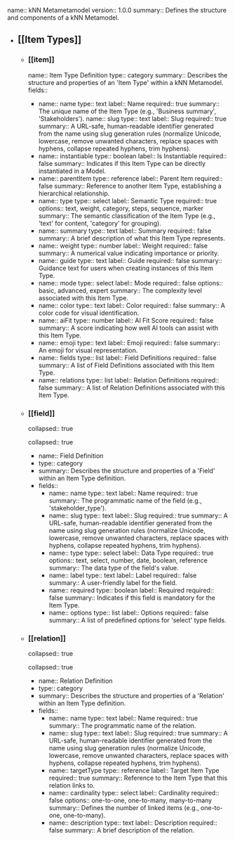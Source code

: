name:: kNN Metametamodel
version:: 1.0.0
summary:: Defines the structure and components of a kNN Metamodel.

- ## [[Item Types]]
	- ### [[item]]
	  name:: Item Type Definition
	  type:: category
	  summary:: Describes the structure and properties of an 'Item Type' within a kNN Metamodel.
	  fields::
		- name:: name
		  type:: text
		  label:: Name
		  required:: true
		  summary:: The unique name of the Item Type (e.g., 'Business summary', 'Stakeholders').
		  name:: slug
		  type:: text
		  label:: Slug
		  required:: true
		  summary:: A URL-safe, human-readable identifier generated from the name using slug generation rules (normalize Unicode, lowercase, remove unwanted characters, replace spaces with hyphens, collapse repeated hyphens, trim hyphens).
		- name:: instantiable
		  type:: boolean
		  label:: Is Instantiable
		  required:: false
		  summary:: Indicates if this Item Type can be directly instantiated in a Model.
		- name:: parentItem
		  type:: reference
		  label:: Parent Item
		  required:: false
		  summary:: Reference to another Item Type, establishing a hierarchical relationship.
		- name:: type
		  type:: select
		  label:: Semantic Type
		  required:: true
		  options:: text, weight, category, steps, sequence, marker
		  summary:: The semantic classification of the Item Type (e.g., 'text' for content, 'category' for grouping).
		- name:: summary
		  type:: text
		  label:: Summary
		  required:: false
		  summary:: A brief description of what this Item Type represents.
		- name:: weight
		  type:: number
		  label:: Weight
		  required:: false
		  summary:: A numerical value indicating importance or priority.
		- name:: guide
		  type:: text
		  label:: Guide
		  required:: false
		  summary:: Guidance text for users when creating instances of this Item Type.
		- name:: mode
		  type:: select
		  label:: Mode
		  required:: false
		  options:: basic, advanced, expert
		  summary:: The complexity level associated with this Item Type.
		- name:: color
		  type:: text
		  label:: Color
		  required:: false
		  summary:: A color code for visual identification.
		- name:: aiFit
		  type:: number
		  label:: AI Fit Score
		  required:: false
		  summary:: A score indicating how well AI tools can assist with this Item Type.
		- name:: emoji
		  type:: text
		  label:: Emoji
		  required:: false
		  summary:: An emoji for visual representation.
		- name:: fields
		  type:: list
		  label:: Field Definitions
		  required:: false
		  summary:: A list of Field Definitions associated with this Item Type.
		- name:: relations
		  type:: list
		  label:: Relation Definitions
		  required:: false
		  summary:: A list of Relation Definitions associated with this Item Type.
	- ### [[field]]
	  collapsed:: true
	  
	  collapsed:: true
		- name:: Field Definition
		- type:: category
		- summary:: Describes the structure and properties of a 'Field' within an Item Type definition.
		- fields::
			- name:: name
			  type:: text
			  label:: Name
			  required:: true
			  summary:: The programmatic name of the field (e.g., 'stakeholder_type').
			- name:: slug
			  type:: text
			  label:: Slug
			  required:: true
			  summary:: A URL-safe, human-readable identifier generated from the name using slug generation rules (normalize Unicode, lowercase, remove unwanted characters, replace spaces with hyphens, collapse repeated hyphens, trim hyphens).
			- name:: type
			  type:: select
			  label:: Data Type
			  required:: true
			  options:: text, select, number, date, boolean, reference
			  summary:: The data type of the field's value.
			- name:: label
			  type:: text
			  label:: Label
			  required:: false
			  summary:: A user-friendly label for the field.
			- name:: required
			  type:: boolean
			  label:: Required
			  required:: false
			  summary:: Indicates if this field is mandatory for the Item Type.
			- name:: options
			  type:: list
			  label:: Options
			  required:: false
			  summary:: A list of predefined options for 'select' type fields.
	- ### [[relation]]
	  collapsed:: true
	  
	  collapsed:: true
		- name:: Relation Definition
		- type:: category
		- summary:: Describes the structure and properties of a 'Relation' within an Item Type definition.
		- fields::
			- name:: name
			  type:: text
			  label:: Name
			  required:: true
			  summary:: The programmatic name of the relation.
			- name:: slug
			  type:: text
			  label:: Slug
			  required:: true
			  summary:: A URL-safe, human-readable identifier generated from the name using slug generation rules (normalize Unicode, lowercase, remove unwanted characters, replace spaces with hyphens, collapse repeated hyphens, trim hyphens).
			- name:: targetType
			  type:: reference
			  label:: Target Item Type
			  required:: true
			  summary:: Reference to the Item Type that this relation links to.
			- name:: cardinality
			  type:: select
			  label:: Cardinality
			  required:: false
			  options:: one-to-one, one-to-many, many-to-many
			  summary:: Defines the number of linked items (e.g., one-to-one, one-to-many).
			- name:: description
			  type:: text
			  label:: Description
			  required:: false
			  summary:: A brief description of the relation.